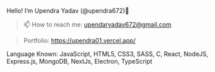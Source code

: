 Hello! I’m Upendra Yadav (@upendra672)👋
 >📫 How to reach me: upendaryadav672@gmail.com

 > Portfolio: https://upendra01.vercel.app/
 

Language Known:
JavaScript, HTML5, CSS3, SASS, C, React, NodeJS, Express.js, MongoDB, NextJs, Electron, TypeScript


<!-- - 👀 I’m interested in ...
- 🌱 I’m currently learning ...
- 💞️ I’m looking to collaborate on ...
- 📫 How to reach me ...
 -->
 
<!---
Upendra672/Upendra672 is a ✨ special ✨ repository because its `README.md` (this file) appears on your GitHub profile.
You can click the Preview link to take a look at your changes.
--->
